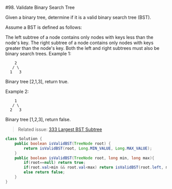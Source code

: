 #98. Validate Binary Search Tree  

Given a binary tree, determine if it is a valid binary search tree (BST).

Assume a BST is defined as follows:

The left subtree of a node contains only nodes with keys less than the node's key.
The right subtree of a node contains only nodes with keys greater than the node's key.
Both the left and right subtrees must also be binary search trees.
Example 1:
```
    2
   / \
  1   3
```

Binary tree [2,1,3], return true.

Example 2:
```
    1
   / \
  2   3
```
Binary tree [1,2,3], return false.

> Related issue: [333 Largest BST Subtree](333.md)

```java
class Solution {
    public boolean isValidBST(TreeNode root) {
        return isValidBST(root, Long.MIN_VALUE, Long.MAX_VALUE);
    }
    public boolean isValidBST(TreeNode root, long min, long max){
        if(root==null) return true;
        if(root.val>min && root.val<max) return isValidBST(root.left, min, root.val)&&isValidBST(root.right, root.val, max);
        else return false;
    }
}
```


